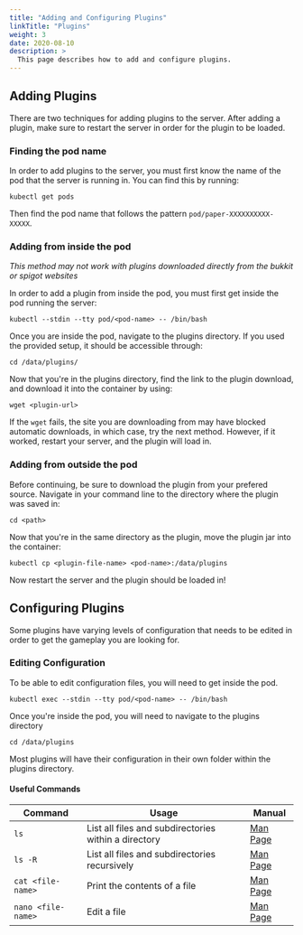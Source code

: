 ```yaml
---
title: "Adding and Configuring Plugins"
linkTitle: "Plugins"
weight: 3
date: 2020-08-10
description: >
  This page describes how to add and configure plugins.
---
```

## Adding Plugins
There are two techniques for adding plugins to the server. After adding a plugin, make sure to restart the server in order for the plugin to be loaded.

### Finding the pod name
In order to add plugins to the server, you must first know the name of the pod that the server is running in. You can find this by running:
```
kubectl get pods
```
Then find the pod name that follows the pattern ```pod/paper-XXXXXXXXXX-XXXXX```.

### Adding from inside the pod
*This method may not work with plugins downloaded directly from the bukkit or spigot websites*

In order to add a plugin from inside the pod, you must first get inside the pod running the server:
```
kubectl --stdin --tty pod/<pod-name> -- /bin/bash
```

Once you are inside the pod, navigate to the plugins directory. If you used the provided setup, it should be accessible through:
```
cd /data/plugins/
```

Now that you're in the plugins directory, find the link to the plugin download, and download it into the container by using:
```
wget <plugin-url>
```

If the ```wget``` fails, the site you are downloading from may have blocked automatic downloads, in which case, try the next method. However, if it worked, restart your server, and the plugin will load in.

### Adding from outside the pod
Before continuing, be sure to download the plugin from your prefered source. Navigate in your command line to the directory where the plugin was saved in:
```
cd <path>
```
Now that you're in the same directory as the plugin, move the plugin jar into the container:
```
kubectl cp <plugin-file-name> <pod-name>:/data/plugins
```
Now restart the server and the plugin should be loaded in!

## Configuring Plugins
Some plugins have varying levels of configuration that needs to be edited in order to get the gameplay you are looking for.

### Editing Configuration
To be able to edit configuration files, you will need to get inside the pod.
```
kubectl exec --stdin --tty pod/<pod-name> -- /bin/bash
```

Once you're inside the pod, you will need to navigate to the plugins directory

```
cd /data/plugins
```

Most plugins will have their configuration in their own folder within the plugins directory.

#### Useful Commands
|Command                 |Usage                                               |Manual                                                      |
|------------------------|----------------------------------------------------|------------------------------------------------------------|
|```ls```                |List all files and subdirectories within a directory|[Man Page](https://man7.org/linux/man-pages/man1/ls.1.html) |
|```ls -R```             |List all files and subdirectories recursively       |[Man Page](https://man7.org/linux/man-pages/man1/ls.1.html) |
|```cat <file-name>```   |Print the contents of a file                        |[Man Page](https://man7.org/linux/man-pages/man1/cat.1.html)|
|```nano <file-name>```  |Edit a file                                         |[Man Page](https://www.nano-editor.org/dist/v2.1/nano.html) |
